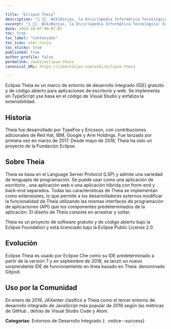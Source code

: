 ```yaml
---

title: "Eclipse Theia"
description: "📖 👨‍💻  WikiNinjas, la Enciclopedia Informática Tecnológica: Eclipse Theia, es un entorno de desarrollo integrado o IDE."
excerpt: "📖 👨‍💻  WikiNinjas, la Enciclopedia Informática Tecnológica: Eclipse Theia, es un entorno de desarrollo integrado o IDE."
date: 2019-10-07 09:07:07
toc: true
toc_label: "Contenidos"
toc_icon: user-ninja
toc_sticky: true
published: true
author_profile: false
permalink: /wiki/eclipse-theia
canonical_URL: https://ciberninjas.com/wiki/eclipse-theia

---
```


Eclipse Theia es un marco de entorno de desarrollo integrado (IDE) gratuito y de código abierto para aplicaciones de escritorio y web. Se implementa en TypeScript yse basa en el código de Visual Studio y enfatiza la extensibilidad.

## Historia

Theia fue desarrollado por TypeFox y Ericsson, con contribuciones adicionales de Red Hat, IBM, Google y Arm Holdings. Fue lanzado por primera vez en marzo de 2017. Desde mayo de 2018, Theia ha sido un proyecto de la Fundación Eclipse.

## Sobre Theia

Theia se basa en el Language Server Protocol (LSP) y admite una variedad de lenguajes de programación. Se puede usar como una aplicación de escritorio , una aplicación web o una aplicación híbrida con front-end y back-end separados. Todas las características de Theia se implementan como extensiones, lo que permite a los desarrolladores externos modificar la funcionalidad de Theia utilizando las mismas interfaces de programación de aplicaciones (API) que los componentes predeterminados de la aplicación. El diseño de Theia consiste en arrastrar y soltar.

Theia es un proyecto de software gratuito y de código abierto bajo la Eclipse Foundation y está licenciado bajo la Eclipse Public License 2.0.

## Evolución

Eclipse Theia es usado por Eclipse Che como su IDE predeterminado a partir de la versión 7 y en septiembre de 2018, se lanzó un nuevo sorprendente IDE de funcionamiento en línea basado en Theia: denominado Gitpod.

## Uso por la Comunidad

En enero de 2019, JAXenter clasificó a Theia como el tercer entorno de desarrollo integrado de JavaScript más popular de 2018 según las métricas de GitHub , detrás de Visual Studio Code y Atom.

**Categorías**: Entornos de Desarrollo Integrado
{: .notice--success}